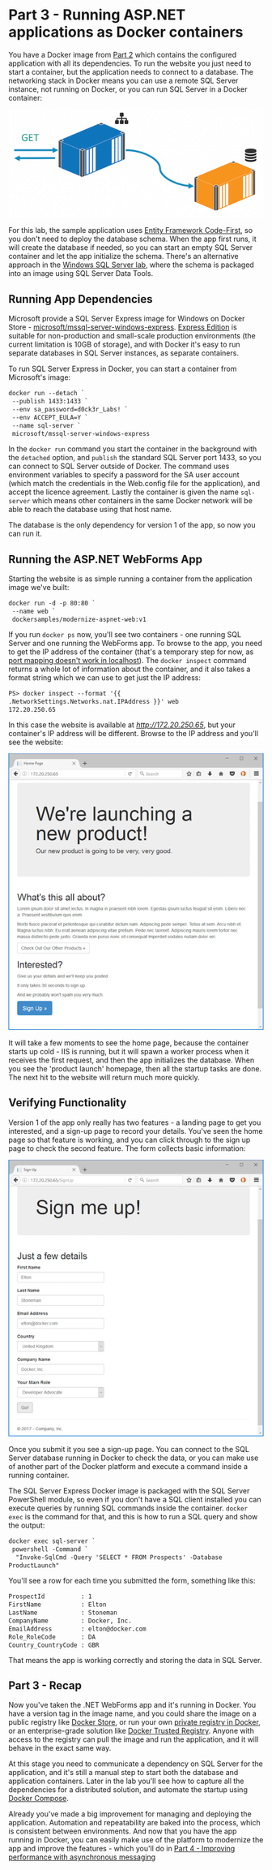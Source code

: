 # Part 3 - Running ASP.NET applications as Docker containers

You have a Docker image from [Part 2](part-2.md) which contains the configured application with all its dependencies. To run the website you just need to start a container, but the application needs to connect to a database. The networking stack in Docker means you can use a remote SQL Server instance, not running on Docker, or you can run SQL Server in a Docker container:

![v1 architecture in Docker](img/v1-docker-arch.png)

For this lab, the sample application uses [Entity Framework Code-First](https://weblogs.asp.net/scottgu/code-first-development-with-entity-framework-4), so you don't need to deploy the database schema. When the app first runs, it will create the database if needed, so you can start an empty SQL Server container and let the app initialize the schema. There's an alternative approach in the [Windows SQL Server lab](https://github.com/docker/labs/blob/master/windows/sql-server/README.md), where the schema is packaged into an image using SQL Server Data Tools.

## Running App Dependencies

Microsoft provide a SQL Server Express image for Windows on Docker Store - [microsoft/mssql-server-windows-express](https://store.docker.com/images/mssql-server-windows-express). [Express Edition](https://www.microsoft.com/en-us/sql-server/sql-server-editions-express) is suitable for non-production and small-scale production environments (the current limitation is 10GB of storage), and with Docker it's easy to run separate databases in SQL Server instances, as separate containers.

To run SQL Server Express in Docker, you can start a container from Microsoft's image:

```
docker run --detach `
 --publish 1433:1433 `
 --env sa_password=d0ck3r_Labs! `
 --env ACCEPT_EULA=Y `
 --name sql-server `
 microsoft/mssql-server-windows-express
```

In the `docker run` command you start the container in the background with the `detached` option, and `publish` the standard SQL Server port 1433, so you can connect to SQL Server outside of Docker. The command uses environment variables to specify a password for the SA user account (which match the credentials in the Web.config file for the application), and accept the licence agreement. Lastly the container is given the name `sql-server` which means other containers in the same Docker network will be able to reach the database using that host name.

The database is the only dependency for version 1 of the app, so now you can run it.

## Running the ASP.NET WebForms App

Starting the website is as simple running a container from the application image we've built:

```
docker run -d -p 80:80 `
 --name web `
 dockersamples/modernize-aspnet-web:v1
```

If you run `docker ps` now, you'll see two containers - one running SQL Server and one running the WebForms app. To browse to the app, you need to get the IP address of the container (that's a temporary step for now, as [port mapping doesn't work in localhost](https://docs.microsoft.com/en-gb/virtualization/windowscontainers/manage-containers/container-networking)). The `docker inspect` command returns a whole lot of information about the container, and it also takes a format string which we can use to get just the IP address:

```
PS> docker inspect --format '{{ .NetworkSettings.Networks.nat.IPAddress }}' web
172.20.250.65
```

In this case the website is available at *http://172.20.250.65*, but your container's IP address will be different. Browse to the IP address and you'll see the website:

![img](img/v1-homepage.png)

It will take a few moments to see the home page, because the container starts up cold - IIS is running, but it will spawn a worker process when it receives the first request, and then the app initializes the database. When you see the 'product launch' homepage, then all the startup tasks are done. The next hit to the website will return much more quickly.

## Verifying Functionality

Version 1 of the app only really has two features - a landing page to get you interested, and a sign-up page to record your details. You've seen the home page so that feature is working, and you can click through to the sign up page to check the second feature. The form collects basic information:

![img](img/v1-signup.png)

Once you submit it you see a sign-up page. You can connect to the SQL Server database running in Docker to check the data, or you can make use of another part of the Docker platform and execute a command inside a running container.

The SQL Server Express Docker image is packaged with the SQL Server PowerShell module, so even if you don't have a SQL client installed you can execute queries by running SQL commands inside the container. `docker exec` is the command for that, and this is how to run a SQL query and show the output:

```
docker exec sql-server `
 powershell -Command `
  "Invoke-SqlCmd -Query 'SELECT * FROM Prospects' -Database ProductLaunch"
```

You'll see a row for each time you submitted the form, something like this:

```
ProspectId          : 1
FirstName           : Elton
LastName            : Stoneman
CompanyName         : Docker, Inc.
EmailAddress        : elton@docker.com
Role_RoleCode       : DA
Country_CountryCode : GBR
```

That means the app is working correctly and storing the data in SQL Server.


## Part 3 - Recap

Now you've taken the .NET WebForms app and it's running in Docker. You have a version tag in the image name, and you could share the image on a public registry like [Docker Store](https://store.docker.com), or run your own [private registry in Docker](https://github.com/docker/labs/blob/master/windows/registry/README.md), or an enterprise-grade solution like [Docker Trusted Registry](https://docs.docker.com/datacenter/dtr/2.1/guides/). Anyone with access to the registry can pull the image and run the application, and it will behave in the exact same way.

At this stage you need to communicate a dependency on SQL Server for the application, and it's still a manual step to start both the database and application containers. Later in the lab you'll see how to capture all the dependencies for a distributed solution, and automate the startup using [Docker Compose](https://docs.docker.com/compose/overview/).

Already you've made a big improvement for managing and deploying the application. Automation and repeatability are baked into the process, which is consistent between environments. And now that you have the app running in Docker, you can easily make use of the platform to modernize the app and improve the features - which you'll do in [Part 4 - Improving performance with asynchronous messaging](part-4.md)

